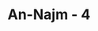 ---
title: "An-Najm - 4"
no: 4
arabic_no: ٤
ayah: اِنْ هُوَ اِلَّا وَحْيٌ يُّوْحٰىۙ 
translation: "Tidak lain (Al-Qur'an itu) adalah wahyu yang diwahyukan (kepadanya),"
tafsir: "Dalam ayat ini, Allah menguatkan ayat sebelumnya, yakni bahwa Muhammad saw hanyalah mengatakan apa yang diperintahkan oleh Allah untuk disampaikan kepada manusia secara sempurna, tidak ditambah-tambah dan tidak pula dikurangi menurut apa yang diwahyukan kepadanya. 'Abdullah bin 'Amr bin 'As menulis setiap apa yang ia dengar dari Rasulullah saw, karena ia mau menghafalkannya. Tapi orang-orang Quraisy melarangnya. Mereka mengatakan mengapa ia menulis setiap perkataan Muhammad saw, sedangkan Muhammad itu adalah manusia biasa yang berkata dalam keadaan marah. Maka berhentilah 'Abdullah bin 'Umar menulis. Kemudian ia mendatangi Rasulullah saw, dan memberitahukan perihalnya itu. Maka bersabdalah Rasulullah saw:\"Tulislah demi Zat yang menguasai diriku, tidak ada yang keluar dari perkataanku kecuali kebenaran.\" (Riwayat Ahmad dan Abu Dawud) \n\nAl-hafidz Abu Bakar al-Bazzar menyebutkan riwayat Abu Hurairah bahwasanya Nabi Muhammad saw bersabda: ) \"Sesuatu yang aku kabarkan kepadamu bahwa ia dari Allah swt, maka tidak ada keraguan padanya.\" (Riwayat Ibnu hibban dan alBazzar) \n\nImam Ahmad dan al-Bazzar meriwayatkan dari Abu Hurairah, ia berkata bahwa Rasulullah saw bersabda: \"Tidaklah aku berkata kecuali yang benar.\" (Riwayat Ahmad dan alBazzar)"
---